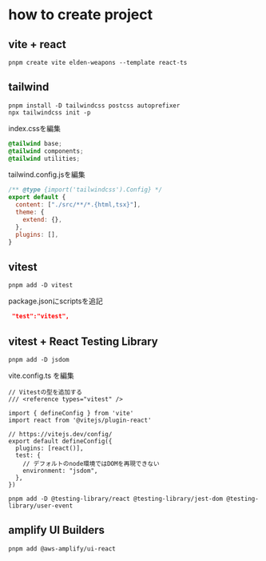 # how to create project
## vite + react
```
pnpm create vite elden-weapons --template react-ts
```

## tailwind
```
pnpm install -D tailwindcss postcss autoprefixer
npx tailwindcss init -p
```

index.cssを編集
```src/index.css
@tailwind base;
@tailwind components;
@tailwind utilities;
```

tailwind.config.jsを編集
```tailwind.config.js
/** @type {import('tailwindcss').Config} */
export default {
  content: ["./src/**/*.{html,tsx}"],
  theme: {
    extend: {},
  },
  plugins: [],
}
```

## vitest
```
pnpm add -D vitest
```

package.jsonにscriptsを追記
```package.json
 "test":"vitest",
```

## vitest + React Testing Library
```
pnpm add -D jsdom
```

vite.config.ts を編集
```
// Vitestの型を追加する
/// <reference types="vitest" />

import { defineConfig } from 'vite'
import react from '@vitejs/plugin-react'

// https://vitejs.dev/config/
export default defineConfig({
  plugins: [react()],
  test: {
    // デフォルトのnode環境ではDOMを再現できない
    environment: "jsdom",
  },
})
```

```
pnpm add -D @testing-library/react @testing-library/jest-dom @testing-library/user-event
```

## amplify UI Builders
```
pnpm add @aws-amplify/ui-react
```